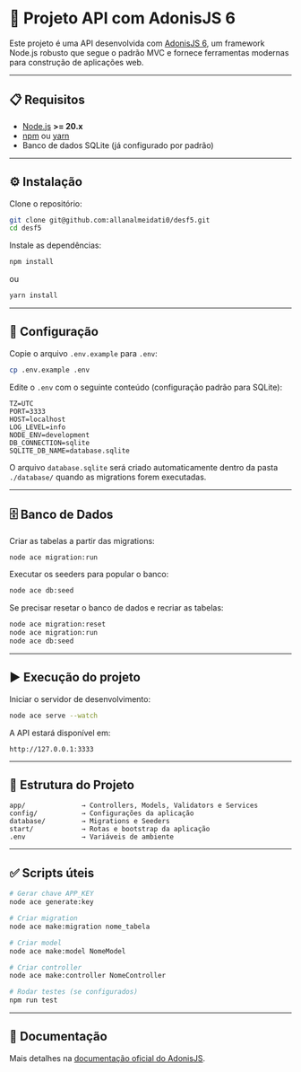 # 🚀 Projeto API com AdonisJS 6

Este projeto é uma API desenvolvida com [AdonisJS 6](https://docs.adonisjs.com/), um framework Node.js robusto que segue o padrão MVC e fornece ferramentas modernas para construção de aplicações web.

---

## 📋 Requisitos

- [Node.js](https://nodejs.org/) **>= 20.x**
- [npm](https://www.npmjs.com/) ou [yarn](https://yarnpkg.com/)
- Banco de dados SQLite (já configurado por padrão)

---

## ⚙️ Instalação

Clone o repositório:

```bash
git clone git@github.com:allanalmeidati0/desf5.git
cd desf5
```

Instale as dependências:

```bash
npm install
```

ou

```bash
yarn install
```

---

## 🔑 Configuração

Copie o arquivo `.env.example` para `.env`:

```bash
cp .env.example .env
```

Edite o `.env` com o seguinte conteúdo (configuração padrão para SQLite):

```env
TZ=UTC
PORT=3333
HOST=localhost
LOG_LEVEL=info
NODE_ENV=development
DB_CONNECTION=sqlite
SQLITE_DB_NAME=database.sqlite
```

O arquivo `database.sqlite` será criado automaticamente dentro da pasta `./database/` quando as migrations forem executadas.

---

## 🗄️ Banco de Dados

Criar as tabelas a partir das migrations:

```bash
node ace migration:run
```

Executar os seeders para popular o banco:

```bash
node ace db:seed
```

Se precisar resetar o banco de dados e recriar as tabelas:

```bash
node ace migration:reset
node ace migration:run
node ace db:seed
```

---

## ▶️ Execução do projeto

Iniciar o servidor de desenvolvimento:

```bash
node ace serve --watch
```

A API estará disponível em:

```
http://127.0.0.1:3333
```

---

## 📂 Estrutura do Projeto

```
app/              → Controllers, Models, Validators e Services
config/           → Configurações da aplicação
database/         → Migrations e Seeders
start/            → Rotas e bootstrap da aplicação
.env              → Variáveis de ambiente
```

---

## ✅ Scripts úteis

```bash
# Gerar chave APP_KEY
node ace generate:key

# Criar migration
node ace make:migration nome_tabela

# Criar model
node ace make:model NomeModel

# Criar controller
node ace make:controller NomeController

# Rodar testes (se configurados)
npm run test
```

---

## 📖 Documentação

Mais detalhes na [documentação oficial do AdonisJS](https://docs.adonisjs.com/).
